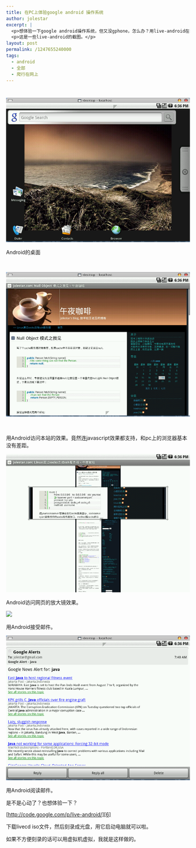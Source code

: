 ```yaml
---
title: 在PC上体验google android 操作系统
author: jolestar
excerpt: |
  <p>想体验一下google android操作系统，但又没gphone，怎么办？用live-android在PC上运行google android操作系统。</p>
  <p>这是一些live-android的截图。</p>
layout: post
permalink: /1247655240000
tags:
  - android
  - 全部
  - 爬行在网上
---
```

# 

![android desktop][1]

 [1]: /images/android/desktop.png

Android的桌面

 

![用android访问html网页][2]

 [2]: /images/android/fullwebpage.png

 

用Android访问本站的效果。竟然连javascript效果都支持，和pc上的浏览器基本没有差距。

![用android访问html网页 放大镜效果][3]

 [3]: /images/android/zoomwebpage.png

Android访问网页的放大镜效果。

![][4]

 [4]: /images/android/emaillist.png

用Android接受邮件。

![Android阅读邮件][5]

 [5]: /images/android/reademail.png

用Android阅读邮件。

是不是心动了？也想体验一下？

[http://code.google.com/p/live-android/][6]

 [6]: http://code.google.com/p/live-android/ "http://code.google.com/p/live-android/"

下载livecd iso文件，然后刻录成光盘，用它启动电脑就可以啦。

如果不方便刻录的话可以用虚拟机虚拟，我就是这样做的。

 
